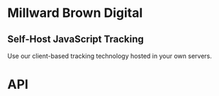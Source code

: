 # Millward Brown Digital

## Self-Host JavaScript Tracking



Use our client-based tracking technology hosted in your own servers.





API
======



